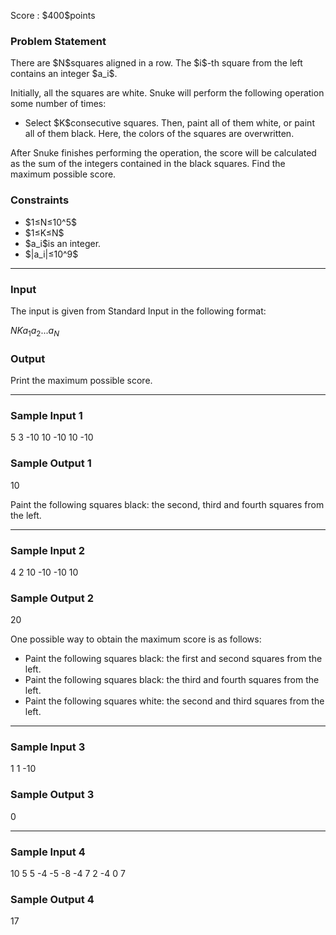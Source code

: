 
<div>

<span>

<span>

<p>
Score : $400$points
</p>

<div>

<section>

### **Problem Statement**

<p>
There are $N$squares aligned in a row.
The $i$-th square from the left contains an integer $a_i$.
</p>

<p>
Initially, all the squares are white.
Snuke will perform the following operation some number of times:
</p>

<ul>

<li>
Select $K$consecutive squares. Then, paint all of them white, or paint all of them black. Here, the colors of the squares are overwritten.
</li>

</ul>

<p>
After Snuke finishes performing the operation, the score will be calculated as the sum of the integers contained in the black squares.
Find the maximum possible score.
</p>

</section>

</div>

<div>

<section>

### **Constraints**

<ul>

<li>
$1≤N≤10^5$
</li>

<li>
$1≤K≤N$
</li>

<li>
$a_i$is an integer.
</li>

<li>
$|a_i|≤10^9$
</li>

</ul>

</section>

</div>

---

<div>

<div>

<section>

### **Input**

<p>
The input is given from Standard Input in the following format:
</p>

<div>

$N$$K$$a_1$$a_2$$...$$a_N$
</div>

</section>

</div>

<div>

<section>

### **Output**

<p>
Print the maximum possible score.
</p>

</section>

</div>

</div>

---

<div>

<section>

### **Sample Input 1**

<div>

5 3
-10 10 -10 10 -10

</div>

</section>

</div>

<div>

<section>

### **Sample Output 1**

<div>

10

</div>

<p>
Paint the following squares black: the second, third and fourth squares from the left.
</p>

</section>

</div>

---

<div>

<section>

### **Sample Input 2**

<div>

4 2
10 -10 -10 10

</div>

</section>

</div>

<div>

<section>

### **Sample Output 2**

<div>

20

</div>

<p>
One possible way to obtain the maximum score is as follows:
</p>

<ul>

<li>
Paint the following squares black: the first and second squares from the left.
</li>

<li>
Paint the following squares black: the third and fourth squares from the left.
</li>

<li>
Paint the following squares white: the second and third squares from the left.
</li>

</ul>

</section>

</div>

---

<div>

<section>

### **Sample Input 3**

<div>

1 1
-10

</div>

</section>

</div>

<div>

<section>

### **Sample Output 3**

<div>

0

</div>

</section>

</div>

---

<div>

<section>

### **Sample Input 4**

<div>

10 5
5 -4 -5 -8 -4 7 2 -4 0 7

</div>

</section>

</div>

<div>

<section>

### **Sample Output 4**

<div>

17

</div>

</section>

</div>

</span>

</span>

</div>
